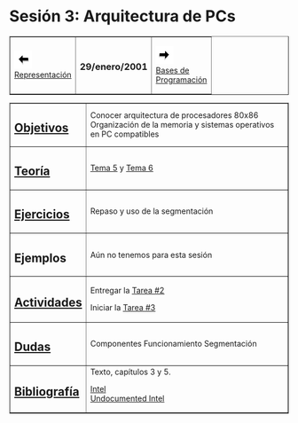 

Sesión 3: Arquitectura de PCs
=============================

<table border="1" cellpadding="2">

<tbody>

<tr>

<td>

[![Sesión Anterior](../../images/anterior.gif)  
Representación](sv02.md)

</td>

<td>

### 29/enero/2001

</td>

<td>

[![Sesión Siguiente](../../images/sigue.gif)  
Bases de  
Programación](sv04.md)

</td>

</tr>

</tbody>

</table>
<table border="1" cellpadding="2">

<tbody>

<tr>

<td>

## [Objetivos](../Objetivos/objarqpc.md)

</td>

<td>Conocer arquitectura de procesadores 80x86  
Organización de la memoria y sistemas operativos en PC compatibles</td>

</tr>

<tr>

<td>

## [Teoría](../Temas/clase05.md#teoría)

</td>

<td>

[Tema 5](../Temas/clase05.md) y [Tema 6](../Temas/clase06.md)</td>

</tr>

<tr>

<td>

## [Ejercicios](../Ejercicios/ejer03.md)

</td>

<td>Repaso y uso de la segmentación</td>

</tr>

<tr>

<td>

## Ejemplos

</td>

<td>Aún no tenemos para esta sesión</td>

</tr>

<tr>

<td>

## [Actividades](../Actividades/actv03.md)

</td>

<td>

Entregar la [Tarea #2](../Actividades/actv02.md)

Iniciar la [Tarea #3](../Actividades/tarea3.mdl)

</td>

</tr>

<tr>

<td>

## [Dudas](../FAQs/dudas03.md)

</td>

<td>Componentes  
Funcionamiento  
Segmentación</td>

</tr>

<tr>

<td>

## [Bibliografía](../Temas/clase05.md#bibliografía)

</td>

<td>Texto, capítulos 3 y 5.  

[Intel](http://www.intel.com)  
[Undocumented Intel](http://www.x86.org)</td>

</tr>

</tbody>

</table>